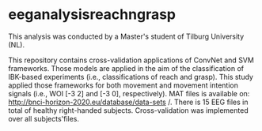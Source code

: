 # eeganalysisreachngrasp
This analysis was conducted by a Master's student of Tilburg University (NL).

This repository contains cross-validation applications of ConvNet and SVM frameworks.
Those models are applied in the aim of the classification of IBK-based experiments (i.e., classifications of reach and grasp).
This study applied those frameworks for both movement and movement intention signals (i.e., WOI [-3 2] and [-3 0], respectively).
MAT files is available on: http://bnci-horizon-2020.eu/database/data-sets /. There is 15 EEG files in total of healthy right-handed subjects.
Cross-validation was implemented over all subjects'files. 

